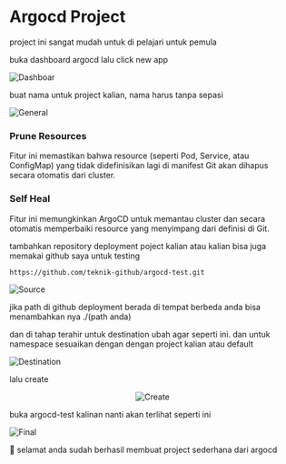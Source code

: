 # Argocd Project

project ini sangat mudah untuk di pelajari untuk pemula 

buka dashboard argocd lalu click new app

![Dashboar](https://cdn.peceldev.my.id/images/1741344464617-ydaff8.webp)

buat nama untuk project kalian, nama harus tanpa sepasi

![General](https://cdn.peceldev.my.id/images/1741345887097-jfkuls.webp)

### Prune Resources
Fitur ini memastikan bahwa resource (seperti Pod, Service, atau ConfigMap) yang tidak didefinisikan lagi di manifest Git akan dihapus secara otomatis dari cluster.

### Self Heal
Fitur ini memungkinkan ArgoCD untuk memantau cluster dan secara otomatis memperbaiki resource yang menyimpang dari definisi di Git.

tambahkan repository deployment poject kalian atau kalian bisa juga memakai github saya untuk testing

```bash
https://github.com/teknik-github/argocd-test.git
```

![Source](https://cdn.peceldev.my.id/images/1741345905406-g0v9s6.webp)

jika path di github deployment berada di tempat berbeda anda bisa menambahkan nya ./(path anda)

dan di tahap terahir untuk destination ubah agar seperti ini. dan untuk namespace sesuaikan dengan dengan project kalian atau default

![Destination](https://cdn.peceldev.my.id/images/1741347943152-6xq284.webp)

lalu create

<p align="center">
  <img src="https://cdn.peceldev.my.id/images/1741348502905-ythgc6p.webp" alt="Create"/>
</p>

buka argocd-test kalinan nanti akan terlihat seperti ini

![Final](https://cdn.peceldev.my.id/images/1741353546133-5m29z.webp)

:rocket: selamat anda sudah berhasil membuat project sederhana dari argocd